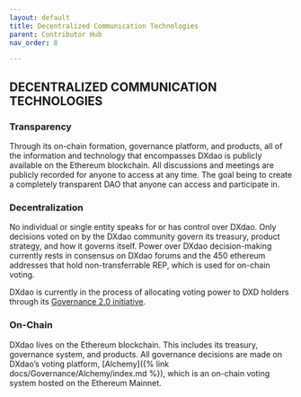 ```yaml
---
layout: default
title: Decentralized Communication Technologies
parent: Contributor Hub
nav_order: 8

---
```


## DECENTRALIZED COMMUNICATION TECHNOLOGIES

### Transparency

Through its on-chain formation, governance platform, and products, all of the information and technology that encompasses DXdao is publicly available on the Ethereum blockchain. All discussions and meetings are publicly recorded for anyone to access at any time. The goal being to create a completely transparent DAO that anyone can access and participate in.

### Decentralization

No individual or single entity speaks for or has control over DXdao. Only decisions voted on by the DXdao community govern its treasury, product strategy, and how it governs itself. Power over DXdao decision-making currently rests in consensus on DXdao forums and the 450 ethereum addresses that hold non-transferrable REP, which is used for on-chain voting.

DXdao is currently in the process of allocating voting power to DXD holders through its [Governance 2.0 initiative](https://daotalk.org/t/governance-2-0-signal-proposal/2600).

### On-Chain

DXdao lives on the Ethereum blockchain. This includes its treasury, governance system, and products. All governance decisions are made on DXdao’s voting platform, [Alchemy]({% link docs/Governance/Alchemy/index.md %}), which is an on-chain voting system hosted on the Ethereum Mainnet.